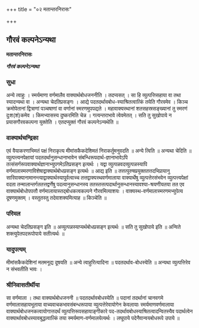 +++
title = "०२ मतान्तरनिरासः"

+++


## गौरवं कल्पनेऽन्यथा

**मतान्तरनिरासः**

***गौरवं कल्पनेऽन्यथा***

### **सुधा**

अन्ये त्वाहुः । स्मर्यमाणा वर्णमालैव वाक्यार्थबोधजननीति । तदप्यसत् । सा हि व्युत्पत्तिसहाया वा तथा स्यादन्यथा वा । अन्यथा चेदतिप्रसङ्गः । आद्ये पदतदर्थावबोध-स्याश्रितत्वात्किं तयेति गौरवमेव । किञ्च क्रमोपेतानां द्वित्राणां पञ्चषाणां वा वर्णानां स्मरणमुपपद्यते । महावाक्यस्थानां शतसहस्रसङ्ख्यानां तु स्मरणं दुःश(शं)कमेव । किमभ्यासस्य दुष्करमिति चेन्न । गत्यन्तराभावे त्वेवमेतत् । सति तु सुखोपाये न प्रयासगौरवकल्पना युक्तेति । एतदप्युक्तं गौरवं कल्पनेऽन्यथेति ॥

### **वाक्यार्थचन्द्रिका**

एवं वैयाकरणाभिमतं पक्षं निराकृत्य मीमांसकैकदेशिमतं निराकर्तुमनुवदति ॥ अन्ये त्विति ॥ अन्यथा चेदिति ॥ व्युत्पत्त्यनपेक्षायां पदतदर्थानुसन्धानाभावेन संबन्धिरूपदार्थ-ज्ञानाभावेऽपि तत्संसर्गरूपवाक्यार्थज्ञानाभ्युपगमेऽतिप्रसङ्ग इत्यर्थः । यद्वा व्युत्पन्नवदव्युत्पन्नस्यापि वर्णमालास्मरणाविशेषाद्वाक्यार्थबोधप्रसङ्ग इत्यर्थः ॥ आद्य इति ॥ तत्तत्पुरुषप्रयुक्ततत्तदभिप्रायानु सारिवाक्यानामानन्त्याद्वाक्यार्थस्यापूर्वत्वाच्च तत्तद्वाक्यस्थवर्णमालाया वाक्यार्थेषु व्युत्पत्तेरसंभवेन व्युत्पत्त्यपेक्षां वदता तन्मालान्तर्गततत्तद्वर्णेषु पदत्वानुसन्धानस्य ततस्तत्तत्पदार्थानुसन्धानस्यावश्या-श्रयणीयतया तत एव वाक्यार्थबोधोपपत्तौ वर्णमालायास्तद्बोधकत्वकल्पने गौरवमित्याशयः । वाक्यस्थ-वर्णमालास्मरणमभ्युपेत्य दूषणमुक्तम् । वस्तुतस्तु तदेवाशक्यमित्याह ॥ किञ्चेति ॥

### **परिमल**

अन्यथा चेदतिप्रसङ्ग इति ॥ अव्युत्पन्नस्याप्यर्थबोधप्रसङ्ग इत्यर्थः ॥ सति तु सुखोपाये इति ॥ अन्विते शक्त्युपेतपदरूपोपाये सतीत्यर्थः ॥

### **यादुपत्यम्**

मीमांसकैकदेशिनां मतमनूद्य दूषयति ॥ अन्ये त्वाहुरित्यादिना ॥ पदतदर्थाव-बोधस्येति ॥ अन्यथा व्युत्पत्तिरेव न संभवतीति भावः ।

### **श्रीनिवासतीर्थीया**

सा वर्णमाला । तथा वाक्यार्थबोधजननी ॥ पदतदर्थावबोधस्येति ॥ पदानां तदर्थानां चानवगमे वर्णमालासहायभूताया वाच्यवाचकभावसंबन्धरूपाया व्युत्पत्तेरेवायोगेन केवलायाः स्मर्यमाणवर्णमालाया वाक्यार्थबोधजनकत्वायोगात्तदर्थं व्युत्पत्तिरूपसहायाङ्गीकारे पद-तदर्थावबोधस्याश्रितत्वादन्वितस्यैव पदार्थत्वेन वाक्यार्थावबोधस्यावबुद्धत्वात्किं तया स्मर्यमाण-वर्णमालयेत्यर्थः । लघूपाये पदेनैवान्वयबोधरूपे उपाये ॥

